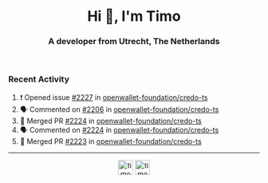 <h1 align="center">Hi 👋, I'm Timo</h1>
<h3 align="center">A developer from Utrecht, The Netherlands</h3>
<br/>
<!-- https://github.com/rahuldkjain/github-profile-readme-generator --!>

<!--  <p align="left"><img src="https://github-readme-stats.vercel.app/api?username=timoglastra&show_icons=true&count_private=true&" alt="timoglastra" /></p> --!>

<!--
Github language stats
<p align="left"><img src="https://github-readme-stats.vercel.app/api/top-langs/?username=timoglastra&layout=compact" alt="timoglastra" /><p>
-->

<!-- Codestats language stats -->
<!-- <p align="left"><img src="https://codestats-readme.vercel.app/api/top-langs/?username=timoglastra&layout=compact&language_count=12" alt="timoglastra" /><p>    --!>
  
<h3>Recent Activity</h3>

<!--START_SECTION:activity-->
1. ❗ Opened issue [#2227](https://github.com/openwallet-foundation/credo-ts/issues/2227) in [openwallet-foundation/credo-ts](https://github.com/openwallet-foundation/credo-ts)
2. 🗣 Commented on [#2206](https://github.com/openwallet-foundation/credo-ts/issues/2206#issuecomment-2719235115) in [openwallet-foundation/credo-ts](https://github.com/openwallet-foundation/credo-ts)
3. 🎉 Merged PR [#2224](https://github.com/openwallet-foundation/credo-ts/pull/2224) in [openwallet-foundation/credo-ts](https://github.com/openwallet-foundation/credo-ts)
4. 🗣 Commented on [#2224](https://github.com/openwallet-foundation/credo-ts/pull/2224#issuecomment-2715835789) in [openwallet-foundation/credo-ts](https://github.com/openwallet-foundation/credo-ts)
5. 🎉 Merged PR [#2223](https://github.com/openwallet-foundation/credo-ts/pull/2223) in [openwallet-foundation/credo-ts](https://github.com/openwallet-foundation/credo-ts)
<!--END_SECTION:activity-->

---

<p align="center">
<a href="https://twitter.com/timoglastra" target="blank"><img align="center" src="https://cdn.jsdelivr.net/npm/simple-icons@3.0.1/icons/twitter.svg" alt="timoglastra" height="30" width="30" /></a>
<a href="https://linkedin.com/in/timoglastra" target="blank"><img align="center" src="https://cdn.jsdelivr.net/npm/simple-icons@3.0.1/icons/linkedin.svg" alt="timoglastra" height="30" width="30" /></a>
</p>



